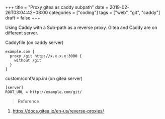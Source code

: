 +++
title = "Proxy gitea as caddy subpath"
date = 2019-02-26T03:04:42+08:00
categories = ["coding"]
tags = ["web", "git", "caddy"]
draft = false
+++

Using Caddy with a Sub-path as a reverse proxy.
Gitea and Caddy are on different server.

<!--more-->

Caddyfile (on caddy server)

```
example.com {
  proxy /git http://x.x.x.x:3000 {
    without /git
  }
}
```

custom/conf/app.ini (on gitea server)

```
[server]
ROOT_URL = http://example.com/git/
```

> Reference

1. https://docs.gitea.io/en-us/reverse-proxies/
